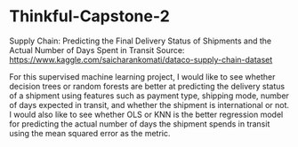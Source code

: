 # Thinkful-Capstone-2
Supply Chain: Predicting the Final Delivery Status of Shipments and the Actual Number of Days Spent in Transit
Source: https://www.kaggle.com/saicharankomati/dataco-supply-chain-dataset

For this supervised machine learning project, I would like to see whether decision trees or random forests are better at predicting the delivery status of a shipment using features such as payment type, shipping mode, number of days expected in transit, and whether the shipment is international or not. I would also like to see whether OLS or KNN is the better regression model for predicting the actual number of days the shipment spends in transit using the mean squared error as the metric.
